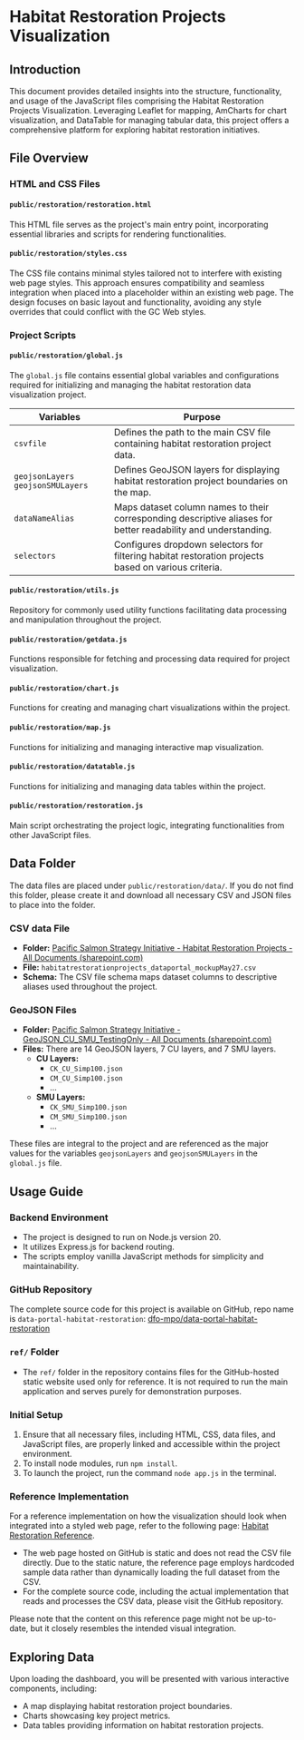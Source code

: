 # Habitat Restoration Projects Visualization

## Introduction

This document provides detailed insights into the structure, functionality, and usage of the JavaScript files comprising the Habitat Restoration Projects Visualization. Leveraging Leaflet for mapping, AmCharts for chart visualization, and DataTable for managing tabular data, this project offers a comprehensive platform for exploring habitat restoration initiatives.

## File Overview

### HTML and CSS Files

#### `public/restoration/restoration.html`
This HTML file serves as the project's main entry point, incorporating essential libraries and scripts for rendering functionalities.

#### `public/restoration/styles.css`
The CSS file contains minimal styles tailored not to interfere with existing web page styles. This approach ensures compatibility and seamless integration when placed into a placeholder within an existing web page. The design focuses on basic layout and functionality, avoiding any style overrides that could conflict with the GC Web styles.

### Project Scripts

#### `public/restoration/global.js`
The `global.js` file contains essential global variables and configurations required for initializing and managing the habitat restoration data visualization project.

| Variables | Purpose |
|-----------|---------|
| `csvfile` | Defines the path to the main CSV file containing habitat restoration project data. |
| `geojsonLayers` `geojsonSMULayers` | Defines GeoJSON layers for displaying habitat restoration project boundaries on the map. |
| `dataNameAlias` | Maps dataset column names to their corresponding descriptive aliases for better readability and understanding. |
| `selectors` | Configures dropdown selectors for filtering habitat restoration projects based on various criteria. |

#### `public/restoration/utils.js`
Repository for commonly used utility functions facilitating data processing and manipulation throughout the project.

#### `public/restoration/getdata.js`
Functions responsible for fetching and processing data required for project visualization.

#### `public/restoration/chart.js`
Functions for creating and managing chart visualizations within the project.

#### `public/restoration/map.js`
Functions for initializing and managing interactive map visualization.

#### `public/restoration/datatable.js`
Functions for initializing and managing data tables within the project.

#### `public/restoration/restoration.js`
Main script orchestrating the project logic, integrating functionalities from other JavaScript files.

## Data Folder

The data files are placed under `public/restoration/data/`. If you do not find this folder, please create it and download all necessary CSV and JSON files to place into the folder.

### CSV data File

- **Folder:** [Pacific Salmon Strategy Initiative - Habitat Restoration Projects - All Documents (sharepoint.com)](https://086gc.sharepoint.com/sites/PacificSalmonTeam/Shared%20Documents/Forms/AllItems.aspx?csf=1&web=1&e=nkBEMH&cid=1efc5c36%2D8912%2D41bd%2D86bc%2Db9f8b1d8d722&FolderCTID=0x012000B2A9CCF8A4A1B640A09C28AE5E1B0F18&id=%2Fsites%2FPacificSalmonTeam%2FShared%20Documents%2FGeneral%2F02%20%2D%20PSSI%20Secretariat%20Teams%2F04%20%2D%20Strategic%20Salmon%20Data%20Policy%20and%20Analytics%2F09%20%2D%20Pacific%20Salmon%20Data%20Portal%2FMVP%2FDatasets%2FHabitat%20Restoration%20Projects&viewid=5f81282c%2D489d%2D4d08%2D9bb0%2Dc497b2c999e3)
- **File:** `habitatrestorationprojects_dataportal_mockupMay27.csv`
- **Schema:** The CSV file schema maps dataset columns to descriptive aliases used throughout the project.

### GeoJSON Files

- **Folder:** [Pacific Salmon Strategy Initiative - GeoJSON_CU_SMU_TestingOnly - All Documents (sharepoint.com)](https://086gc.sharepoint.com/sites/PacificSalmonTeam/Shared%20Documents/Forms/AllItems.aspx?csf=1&web=1&e=nkBEMH&cid=1efc5c36%2D8912%2D41bd%2D86bc%2Db9f8b1d8d722&FolderCTID=0x012000B2A9CCF8A4A1B640A09C28AE5E1B0F18&id=%2Fsites%2FPacificSalmonTeam%2FShared%20Documents%2FGeneral%2F02%20%2D%20PSSI%20Secretariat%20Teams%2F04%20%2D%20Strategic%20Salmon%20Data%20Policy%20and%20Analytics%2F09%20%2D%20Pacific%20Salmon%20Data%20Portal%2FMVP%2FDatasets%2FHabitat%20Restoration%20Projects%2FGeoJSON%5FCU%5FSMU%5FTestingOnly&viewid=5f81282c%2D489d%2D4d08%2D9bb0%2Dc497b2c999e3)
- **Files:** There are 14 GeoJSON layers, 7 CU layers, and 7 SMU layers.
  - **CU Layers:**
    - `CK_CU_Simp100.json`
    - `CM_CU_Simp100.json`
    - ...
  - **SMU Layers:**
    - `CK_SMU_Simp100.json`
    - `CM_SMU_Simp100.json`
    - ...

These files are integral to the project and are referenced as the major values for the variables `geojsonLayers` and `geojsonSMULayers` in the `global.js` file.

## Usage Guide

### Backend Environment

- The project is designed to run on Node.js version 20.
- It utilizes Express.js for backend routing.
- The scripts employ vanilla JavaScript methods for simplicity and maintainability.

### GitHub Repository

The complete source code for this project is available on GitHub, repo name is `data-portal-habitat-restoration`: [dfo-mpo/data-portal-habitat-restoration](https://github.com/dfo-mpo/data-portal-habitat-restoration)

### `ref/` Folder

- The `ref/` folder in the repository contains files for the GitHub-hosted static website used only for reference. It is not required to run the main application and serves purely for demonstration purposes.

### Initial Setup

1. Ensure that all necessary files, including HTML, CSS, data files, and JavaScript files, are properly linked and accessible within the project environment.
2. To install node modules, run `npm install`.
3. To launch the project, run the command `node app.js` in the terminal.

### Reference Implementation

For a reference implementation on how the visualization should look when integrated into a styled web page, refer to the following page: [Habitat Restoration Reference](https://dfo-mpo.github.io/data-portal-habitat-restoration/ref/restoration.html).

- The web page hosted on GitHub is static and does not read the CSV file directly. Due to the static nature, the reference page employs hardcoded sample data rather than dynamically loading the full dataset from the CSV.
- For the complete source code, including the actual implementation that reads and processes the CSV data, please visit the GitHub repository.

Please note that the content on this reference page might not be up-to-date, but it closely resembles the intended visual integration.

## Exploring Data

Upon loading the dashboard, you will be presented with various interactive components, including:

- A map displaying habitat restoration project boundaries.
- Charts showcasing key project metrics.
- Data tables providing information on habitat restoration projects.
